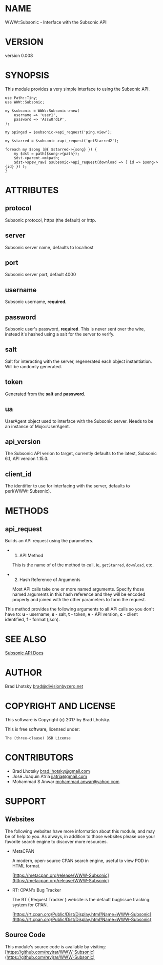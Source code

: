 # NAME

WWW::Subsonic - Interface with the Subsonic API

# VERSION

version 0.008

# SYNOPSIS

This module provides a very simple interface to using the Subsonic API.

    use Path::Tiny;
    use WWW::Subsonic;

    my $subsonic = WWW::Subsonic->new(
        username => 'user1',
        password => 'Assw0rd1P',
    );

    my $pinged = $subsonic->api_request('ping.view');

    my $starred = $subsonic->api_request('getStarred2');

    foreach my $song (@{ $starred->{song} }) {
        my $dst = path($song->{path});
        $dst->parent->mkpath;
        $dst->spew_raw( $subsonic->api_request(download => { id => $song->{id} }) );
    }

# ATTRIBUTES

## **protocol**

Subsonic protocol, https (the default) or http.

## **server**

Subsonic server name, defaults to localhost

## **port**

Subsonic server port, default 4000

## **username**

Subsonic username, **required**.

## **password**

Subsonic user's password, **required**.  This is never sent over the wire,
instead it's hashed using a salt for the server to verify.

## **salt**

Salt for interacting with the server, regenerated each object instantiation.
Will be randomly generated.

## **token**

Generated from the **salt** and **password**.

## **ua**

UserAgent object used to interface with the Subsonic server.  Needs
to be an instance of Mojo::UserAgent.

## **api\_version**

The Subsonic API verion to target, currently defaults to the latest, Subsonic
6.1, API version 1.15.0.

## **client\_id**

The identifier to use for interfacing with the server, defaults to
perl(WWW::Subsonic).

# METHODS

## **api\_request**

Builds an API request using the parameters.

- 1. API Method

    This is the name of of the method to call, ie, `getStarred`, `download`, etc.

- 2. Hash Reference of Arguments

    Most API calls take one or more named arguments.  Specify those named arguments
    in this hash reference and they will be encoded properly and joined with the
    other parameters to form the request.

This method provides the following arguments to all API calls so you don't have
to: **u** - username, **s** - salt, **t** - token, **v** - API version, **c** -
client identified, **f** - format (json).

# SEE ALSO

[Subsonic API Docs](http://www.subsonic.org/pages/api.jsp)

# AUTHOR

Brad Lhotsky <brad@divisionbyzero.net>

# COPYRIGHT AND LICENSE

This software is Copyright (c) 2017 by Brad Lhotsky.

This is free software, licensed under:

    The (three-clause) BSD License

# CONTRIBUTORS

- Brad Lhotsky <brad.lhotsky@gmail.com>
- José Joaquín Atria <jjatria@gmail.com>
- Mohammad S Anwar <mohammad.anwar@yahoo.com>

# SUPPORT

## Websites

The following websites have more information about this module, and may be of help to you. As always,
in addition to those websites please use your favorite search engine to discover more resources.

- MetaCPAN

    A modern, open-source CPAN search engine, useful to view POD in HTML format.

    [https://metacpan.org/release/WWW-Subsonic](https://metacpan.org/release/WWW-Subsonic)

- RT: CPAN's Bug Tracker

    The RT ( Request Tracker ) website is the default bug/issue tracking system for CPAN.

    [https://rt.cpan.org/Public/Dist/Display.html?Name=WWW-Subsonic](https://rt.cpan.org/Public/Dist/Display.html?Name=WWW-Subsonic)

## Source Code

This module's source code is available by visiting:
[https://github.com/reyjrar/WWW-Subsonic](https://github.com/reyjrar/WWW-Subsonic)
